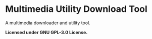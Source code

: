 # Multimedia Utility Download Tool
A multimedia downloader and utility tool.

<b> Licensed under GNU GPL-3.0 License. </b>
